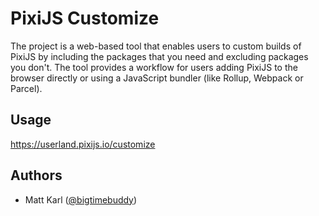 # PixiJS Customize

The project is a web-based tool that enables users to custom builds of PixiJS by including the packages that you need and excluding packages you don't. The tool provides a workflow for users adding PixiJS to the browser directly or using a JavaScript bundler (like Rollup, Webpack or Parcel).

## Usage

https://userland.pixijs.io/customize

## Authors

* Matt Karl ([@bigtimebuddy](https://github.com/bigtimebuddy))
